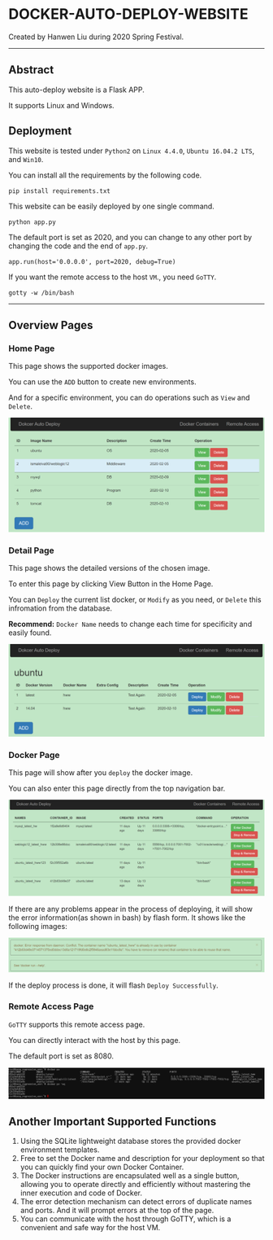 # DOCKER-AUTO-DEPLOY-WEBSITE

Created by Hanwen Liu during 2020 Spring Festival.

---

## Abstract

This auto-deploy website is a Flask APP.

It supports Linux and Windows.

## Deployment

This website is tested under `Python2` on `Linux 4.4.0`, `Ubuntu 16.04.2 LTS`, and `Win10`.

You can install all the requirements by the following code.

```
pip install requirements.txt
```

This website can be easily deployed by one single command.

```
python app.py
```

 The default port is set as 2020, and you can change to any other port by changing the code and the end of `app.py`.

```
app.run(host='0.0.0.0', port=2020, debug=True)
```

If you want the remote access to the host `VM`., you need `GoTTY`.

```
gotty -w /bin/bash
```

---

## Overview Pages

### Home Page

This page shows the supported docker images.

You can use the `ADD` button to create new environments. 

And for a specific environment, you can do operations such as `View` and `Delete`.

![image-20200229215241200](README/image-20200229215241200.png)

### Detail Page

This page shows the detailed versions of the chosen image.

To enter this page by clicking View Button in the Home Page.

You can `Deploy` the current list docker, or `Modify` as you need, or `Delete` this infromation from the database.

**Recommend:** `Docker Name` needs to change each time for specificity and easily found.

![image-20200229215405139](README/image-20200229215405139.png)

### Docker Page

This page will show after you `deploy` the docker image.

You can also enter this page directly from the top navigation bar.

![image-20200229215824373](README/image-20200229215824373.png)

If there are any problems appear in the process of deploying, it will show the error information(as shown in bash) by flash form. It shows like the following images:

![image-20200229221120782](README/image-20200229221120782.png)

If the deploy process is done, it will flash `Deploy Successfully`.

### Remote Access Page

`GoTTY` supports this remote access page.

You can directly interact with the host by this page. 

The default port is set as 8080.

![image-20200229222739469](README/image-20200229222739469.png)



## Another Important Supported Functions

1. Using the SQLite lightweight database stores the provided docker environment templates.
2. Free to set the Docker name and description for your deployment so that you can quickly find your own Docker Container.
3. The Docker instructions are encapsulated well as a single button, allowing you to operate directly and efficiently without mastering the inner execution and code of Docker.
4. The error detection mechanism can detect errors of duplicate names and ports. And it will prompt errors at the top of the page.
5. You can communicate with the host through GoTTY, which is a convenient and safe way for the host VM.